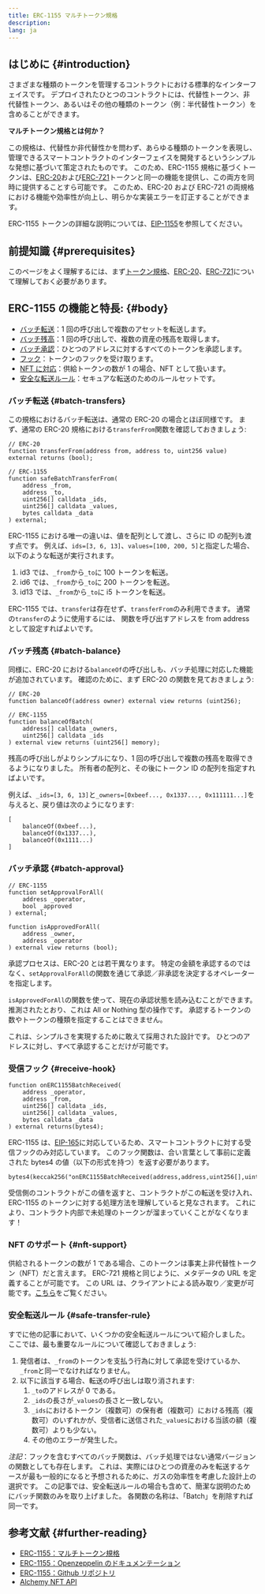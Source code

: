 ```yaml
---
title: ERC-1155 マルチトークン規格
description:
lang: ja
---
```


## はじめに {#introduction}

さまざまな種類のトークンを管理するコントラクトにおける標準的なインターフェイスです。 デプロイされたひとつのコントラクトには、代替性トークン、非代替性トークン、あるいはその他の種類のトークン（例：半代替性トークン）を含めることができます。

**マルチトークン規格とは何か？**

この規格は、代替性か非代替性かを問わず、あらゆる種類のトークンを表現し、管理できるスマートコントラクトのインターフェイスを開発するというシンプルな発想に基づいて策定されたものです。 このため、ERC-1155 規格に基づくトークンは、[ERC-20](/developers/docs/standards/tokens/erc-20/)および[ERC-721](/developers/docs/standards/tokens/erc-721/)トークンと同一の機能を提供し、この両方を同時に提供することすら可能です。 このため、ERC-20 および ERC-721 の両規格における機能や効率性が向上し、明らかな実装エラーを訂正することができます。

ERC-1155 トークンの詳細な説明については、[EIP-1155](https://eips.ethereum.org/EIPS/eip-1155)を参照してください。

## 前提知識 {#prerequisites}

このページをよく理解するには、まず[トークン規格](/developers/docs/standards/tokens/)、[ERC-20](/developers/docs/standards/tokens/erc-20/)、[ERC-721](/developers/docs/standards/tokens/erc-721/)について理解しておく必要があります。

## ERC-1155 の機能と特長: {#body}

- [バッチ転送](#batch_transfers)：1 回の呼び出しで複数のアセットを転送します。
- [バッチ残高](#batch-balance)：1 回の呼び出しで、複数の資産の残高を取得します。
- [バッチ承認](#batch-approval)：ひとつのアドレスに対するすべてのトークンを承認します。
- [フック](#recieve-hook)：トークンのフックを受け取ります。
- [NFT に対応](#nft-support)：供給トークンの数が 1 の場合、NFT として扱います。
- [安全な転送ルール](#safe-transfer-rule)：セキュアな転送のためのルールセットです。

### バッチ転送 {#batch-transfers}

この規格におけるバッチ転送は、通常の ERC-20 の場合とほぼ同様です。 まず、通常の ERC-20 規格における`transferFrom`関数を確認しておきましょう:

```solidity
// ERC-20
function transferFrom(address from, address to, uint256 value) external returns (bool);

// ERC-1155
function safeBatchTransferFrom(
    address _from,
    address _to,
    uint256[] calldata _ids,
    uint256[] calldata _values,
    bytes calldata _data
) external;
```

ERC-1155 における唯一の違いは、値を配列として渡し、さらに ID の配列も渡す点です。 例えば、`ids=[3, 6, 13]`、`values=[100, 200, 5]`と指定した場合、以下のような転送が実行されます。

1. id3 では、`_from`から`_to`に 100 トークンを転送。
2. id6 では、`_from`から`_to`に 200 トークンを転送。
3. id13 では、`_from`から`_to`に i5 トークンを転送。

ERC-1155 では、`transfer`は存在せず、`transferFrom`のみ利用できます。 通常の`transfer`のように使用するには、 関数を呼び出すアドレスを from address として設定すればよいです。

### バッチ残高 {#batch-balance}

同様に、ERC-20 における`balanceOf`の呼び出しも、バッチ処理に対応した機能が追加されています。 確認のために、まず ERC-20 の関数を見ておきましょう:

```solidity
// ERC-20
function balanceOf(address owner) external view returns (uint256);

// ERC-1155
function balanceOfBatch(
    address[] calldata _owners,
    uint256[] calldata _ids
) external view returns (uint256[] memory);
```

残高の呼び出しがよりシンプルになり、1 回の呼び出しで複数の残高を取得できるようになりました。 所有者の配列と、その後にトークン ID の配列を指定すればよいです。

例えば、`_ids=[3, 6, 13]`と`_owners=[0xbeef..., 0x1337..., 0x111111...]`を与えると、戻り値は次のようになります:

```solidity
[
    balanceOf(0xbeef...),
    balanceOf(0x1337...),
    balanceOf(0x1111...)
]
```

### バッチ承認 {#batch-approval}

```solidity
// ERC-1155
function setApprovalForAll(
    address _operator,
    bool _approved
) external;

function isApprovedForAll(
    address _owner,
    address _operator
) external view returns (bool);
```

承認プロセスは、ERC-20 とは若干異なります。 特定の金額を承認するのではなく、`setApprovalForAll`の関数を通じて承認／非承認を決定するオペレーターを指定します。

`isApprovedForAll`の関数を使って、現在の承認状態を読み込むことができます。 推測されたとおり、これは All or Nothing 型の操作です。 承認するトークンの数やトークンの種類を指定することはできません。

これは、シンプルさを実現するために敢えて採用された設計です。 ひとつのアドレスに対し、すべて承認することだけが可能です。

### 受信フック {#receive-hook}

```solidity
function onERC1155BatchReceived(
    address _operator,
    address _from,
    uint256[] calldata _ids,
    uint256[] calldata _values,
    bytes calldata _data
) external returns(bytes4);
```

ERC-1155 は、[EIP-165](https://eips.ethereum.org/EIPS/eip-165)に対応しているため、スマートコントラクトに対する受信フックのみ対応しています。 このフック関数は、合い言葉として事前に定義された bytes4 の値（以下の形式を持つ）を返す必要があります。

```solidity
bytes4(keccak256("onERC1155BatchReceived(address,address,uint256[],uint256[],bytes)"))
```

受信側のコントラクトがこの値を返すと、コントラクトがこの転送を受け入れ、ERC-1155 のトークンに対する処理方法を理解していると見なされます。 これにより、コントラクト内部で未処理のトークンが溜まっていくことがなくなります！

### NFT のサポート {#nft-support}

供給されるトークンの数が 1 である場合、このトークンは事実上非代替性トークン（NFT）だと言えます。 ERC-721 規格と同じように、メタデータの URL を定義することが可能です。 この URL は、クライアントによる読み取り／変更が可能です。[こちら](https://eips.ethereum.org/EIPS/eip-1155#metadata)をご覧ください。

### 安全転送ルール {#safe-transfer-rule}

すでに他の記事において、いくつかの安全転送ルールについて紹介しました。 ここでは、最も重要なルールについて確認しておきましょう:

1. 発信者は、`_from`のトークンを支払う行為に対して承認を受けているか、`_from`と同一でなければなりません。
2. 以下に該当する場合、転送の呼び出しは取り消されます:
   1. `_to`のアドレスが 0 である。
   2. `_ids`の長さが`_values`の長さと一致しない。
   3. `_ids`におけるトークン（複数可）の保有者（複数可）における残高（複数可）のいずれかが、受信者に送信された`_values`における当該の額（複数可）よりも少ない。
   4. その他のエラーが発生した。

_注記_：フックを含むすべてのバッチ関数は、バッチ処理ではない通常バージョンの関数としても存在します。 これは、実際にはひとつの資産のみを転送するケースが最も一般的になると予想されるために、ガスの効率性を考慮した設計上の選択です。 この記事では、安全転送ルールの場合も含めて、簡潔な説明のためにバッチ関数のみを取り上げました。 各関数の名称は、「Batch」を削除すれば同一です。

## 参考文献 {#further-reading}

- [ERC-1155：マルチトークン規格](https://eips.ethereum.org/EIPS/eip-1155)
- [ERC-1155：Openzeppelin のドキュメンテーション](https://docs.openzeppelin.com/contracts/3.x/erc1155)
- [ERC-1155：Github リポジトリ](https://github.com/enjin/erc-1155)
- [Alchemy NFT API](https://docs.alchemy.com/alchemy/enhanced-apis/nft-api)
